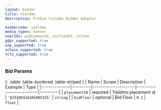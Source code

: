 ```yaml
---
layout: bidder
title: Yieldmo
description: Prebid Yieldmo Bidder Adaptor

biddercode: yieldmo
media_types: banner
userIds: pubCommonId, unifiedId, criteo
gdpr_supported: true
usp_supported: true
schain_supported: true
tcf2_supported: true
---
```



### Bid Params

{: .table .table-bordered .table-striped }
| Name          | Scope    | Description          | Example                   | Type     |
|---------------|----------|----------------------|---------------------------|----------|
| `placementId` | required | Yieldmo placement id | `'825209316101005155'` | `string` |
| `bidFloor`    | optional |      Bid Floor       |         `0.1`          |  `float` |
